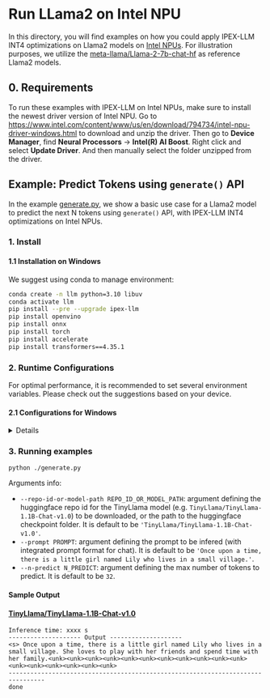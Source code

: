 # Run LLama2 on Intel NPU
In this directory, you will find examples on how you could apply IPEX-LLM INT4 optimizations on Llama2 models on [Intel NPUs](../../../README.md). For illustration purposes, we utilize the [meta-llama/Llama-2-7b-chat-hf](https://huggingface.co/meta-llama/Llama-2-7b-chat-hf) as reference Llama2 models.

## 0. Requirements
To run these examples with IPEX-LLM on Intel NPUs, make sure to install the newest driver version of Intel NPU.
Go to https://www.intel.com/content/www/us/en/download/794734/intel-npu-driver-windows.html to download and unzip the driver.
Then go to **Device Manager**, find **Neural Processors** -> **Intel(R) AI Boost**.
Right click and select **Update Driver**. And then manually select the folder unzipped from the driver.

## Example: Predict Tokens using `generate()` API
In the example [generate.py](./generate.py), we show a basic use case for a Llama2 model to predict the next N tokens using `generate()` API, with IPEX-LLM INT4 optimizations on Intel NPUs.
### 1. Install
#### 1.1 Installation on Windows
We suggest using conda to manage environment:
```bash
conda create -n llm python=3.10 libuv
conda activate llm
pip install --pre --upgrade ipex-llm
pip install openvino
pip install onnx
pip install torch
pip install accelerate
pip install transformers==4.35.1
```

### 2. Runtime Configurations
For optimal performance, it is recommended to set several environment variables. Please check out the suggestions based on your device.
#### 2.1 Configurations for Windows
<details>

```cmd
set BIGDL_USE_NPU=1
```

</details>

### 3. Running examples

```
python ./generate.py
```

Arguments info:
- `--repo-id-or-model-path REPO_ID_OR_MODEL_PATH`: argument defining the huggingface repo id for the TinyLlama model (e.g. `TinyLlama/TinyLlama-1.1B-Chat-v1.0`) to be downloaded, or the path to the huggingface checkpoint folder. It is default to be `'TinyLlama/TinyLlama-1.1B-Chat-v1.0'`.
- `--prompt PROMPT`: argument defining the prompt to be infered (with integrated prompt format for chat). It is default to be `'Once upon a time, there is a little girl named Lily who lives in a small village.'`.
- `--n-predict N_PREDICT`: argument defining the max number of tokens to predict. It is default to be `32`.

#### Sample Output
#### [TinyLlama/TinyLlama-1.1B-Chat-v1.0](https://huggingface.co/TinyLlama/TinyLlama-1.1B-Chat-v1.0)

```log
Inference time: xxxx s
-------------------- Output --------------------
<s> Once upon a time, there is a little girl named Lily who lives in a small village. She loves to play with her friends and spend time with her family.<unk><unk><unk><unk><unk><unk><unk><unk><unk><unk><unk><unk><unk><unk><unk><unk><unk>
--------------------------------------------------------------------------------
done
```
